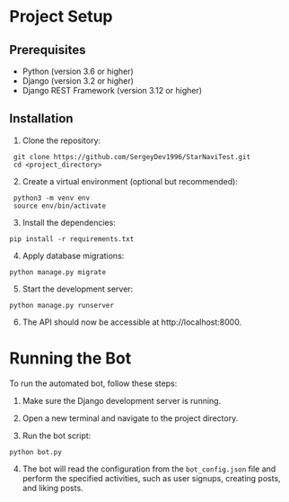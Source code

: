 # Project Setup

## Prerequisites
- Python (version 3.6 or higher)
- Django (version 3.2 or higher)
- Django REST Framework (version 3.12 or higher)

## Installation

1. Clone the repository:
````
 git clone https://github.com/SergeyDev1996/StarNaviTest.git
 cd <project_directory>
````
2. Create a virtual environment (optional but recommended):
````
 python3 -m venv env
 source env/bin/activate
````
3. Install the dependencies:
````
pip install -r requirements.txt
````
4. Apply database migrations:
````
python manage.py migrate
````
5. Start the development server:
````
python manage.py runserver

````
6. The API should now be accessible at http://localhost:8000.

# Running the Bot

To run the automated bot, follow these steps:

1. Make sure the Django development server is running.

2. Open a new terminal and navigate to the project directory.

3. Run the bot script:
````
python bot.py
````
4. The bot will read the configuration from the `bot_config.json` file and perform the specified activities, such as user signups, creating posts, and liking posts.
